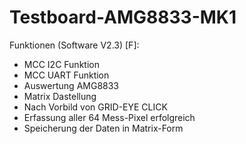 # Testboard-AMG8833-MK1

 Funktionen (Software V2.3) [F]:
- MCC I2C Funktion
- MCC UART Funktion
- Auswertung AMG8833
- Matrix Dastellung
- Nach Vorbild von GRID-EYE CLICK 
- Erfassung aller 64 Mess-Pixel erfolgreich
- Speicherung der Daten in Matrix-Form
